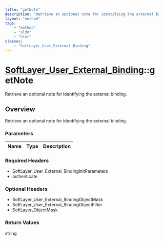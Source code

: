```yaml
---
title: "getNote"
description: "Retrieve an optional note for identifying the external binding."
layout: "method"
tags:
    - "method"
    - "sldn"
    - "User"
classes:
    - "SoftLayer_User_External_Binding"
---
```

# [SoftLayer_User_External_Binding](/reference/services/SoftLayer_User_External_Binding)::getNote

Retrieve an optional note for identifying the external binding.


## Overview 
Retrieve an optional note for identifying the external binding.

### Parameters 
|Name | Type | Description |
| --- | --- | --- |


### Required Headers
* SoftLayer_User_External_BindingInitParameters
* authenticate

### Optional Headers
* SoftLayer_User_External_BindingObjectMask
* SoftLayer_User_External_BindingObjectFilter
* SoftLayer_ObjectMask

### Return Values
string

